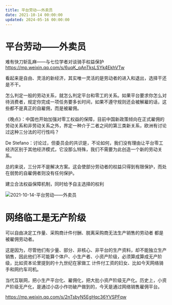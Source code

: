 ```yaml
---
title: 平台劳动——外卖员
date: 2021-10-14 00:00:00
updated: 2024-05-16 00:00:00
---
```


# 平台劳动——外卖员

难有快刀斩乱麻——与七位学者对谈骑手权益保护 https://mp.weixin.qq.com/s/6uqK_qAnTksLSYk4EkhVTw

看起来是自由、灵活的新经济，其实唯一灵活的是劳动者的进入和退出，选择干还是不干。

怎么判定一般的劳动关系，就怎么判定平台和零工的关系。如果平台要求你怎么对待消费者，规定你完成一项任务要多长时间，如果不遵守规则还会被解雇的话，这些都不是真正的自雇佣，而是被雇佣。

《晚点》：中国也开始加强对零工权益的保障，目前中国新政策倾向在正式雇佣的劳动关系和非劳动关系之外，界定一种介于二者之间的第三类新关系，欧洲有讨论过这种三分法的可行性吗？

De Stefano：讨论过，但委员会的共识是，不论如何，我们没有理由让平台零工经济区别于其他经济模式，它没那么特殊，我们不需要为此创造一个新的劳动关系。

总的来说，三分并不是解决方案。这会使部分劳动者的权益只得到有限保护，而处在弱势的自雇佣者则没有任何保护。

建立合法权益保障机制，同时给予自主选择的权利

![2021-10-14-平台劳动——外卖员](assets/2021-10-14-平台劳动——外卖员.jpeg)

# 网络临工是无产阶级

可以自由决定工作量、采购商计件付酬、脱离采购商无法生产销售的劳动者 都是被雇佣劳动者。

这是因为，尽管他们有少量、部分、非核心、非平台的生产资料，却不能独立生产销售，因此他们不可能算个体户、小生产者、小资产阶级，必须算成算成无产阶级，比如资本论里提到的十九世纪在家做工 计件付工资的妇女、比如今天网络骑手和网约车司机。

当代互联网，把小生产平台化、雇佣化，把大批小资产阶级无产化。历史上，小资产阶级无产化，是通过小店小作坊破产做到的，今天是通过网络销售雇佣平台。

https://mp.weixin.qq.com/s/2nTsbyN5EgHqc36YVSPFqw

